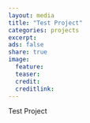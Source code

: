 ```yaml
---
layout: media
title: "Test Project"
categories: projects
excerpt:
ads: false
share: true
image:
  feature:
  teaser:
  credit:
  creditlink:
---
```

Test Project
